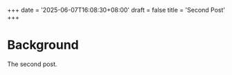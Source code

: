 +++
date = '2025-06-07T16:08:30+08:00'
draft = false
title = 'Second Post'
+++

# Background

The second post.